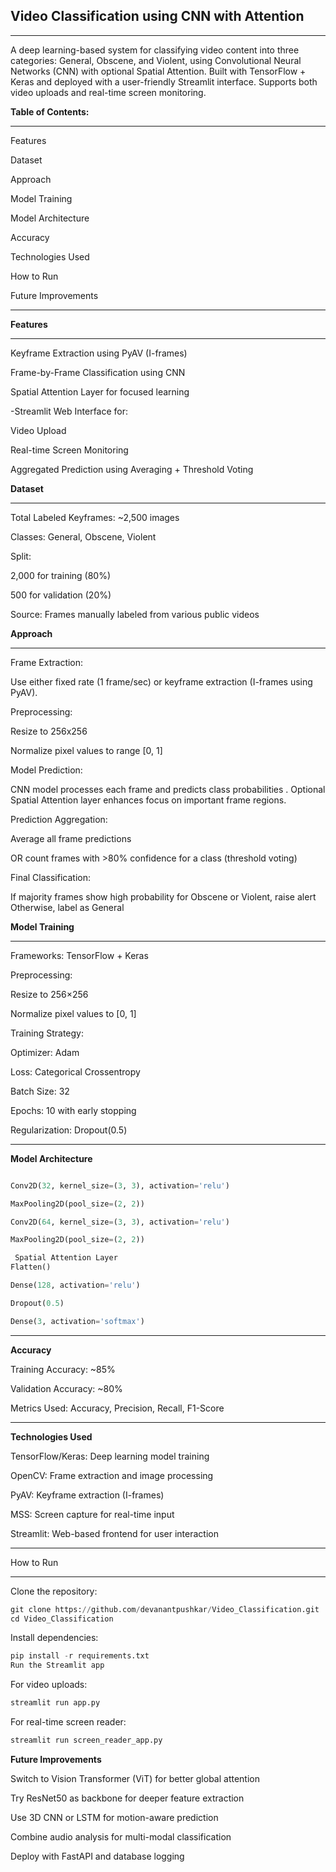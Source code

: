 ## Video Classification using CNN with Attention

---

A deep learning-based system for classifying video content into three categories: General, Obscene, and Violent, using Convolutional Neural Networks (CNN) with optional Spatial Attention. Built with TensorFlow + Keras and deployed with a user-friendly Streamlit interface. Supports both video uploads and real-time screen monitoring.

**Table of Contents:**

---

Features

Dataset

Approach

Model Training

Model Architecture

Accuracy

Technologies Used

How to Run

Future Improvements

---

**Features**

---

Keyframe Extraction using PyAV (I-frames)

Frame-by-Frame Classification using CNN

Spatial Attention Layer for focused learning

-Streamlit Web Interface for:

Video Upload

Real-time Screen Monitoring

Aggregated Prediction using Averaging + Threshold Voting

**Dataset**

---

Total Labeled Keyframes: ~2,500 images

Classes: General, Obscene, Violent

Split:

2,000 for training (80%)

500 for validation (20%)

Source: Frames manually labeled from various public videos

**Approach**

---

Frame Extraction:

Use either fixed rate (1 frame/sec) or keyframe extraction (I-frames using PyAV).

Preprocessing:

Resize to 256x256

Normalize pixel values to range [0, 1]

Model Prediction:

CNN model processes each frame and predicts class probabilities
.
Optional Spatial Attention layer enhances focus on important frame regions.

Prediction Aggregation:

Average all frame predictions

OR count frames with >80% confidence for a class (threshold voting)

Final Classification:

If majority frames show high probability for Obscene or Violent, raise alert
Otherwise, label as General

**Model Training**

---

Frameworks: TensorFlow + Keras

Preprocessing:

Resize to 256×256

Normalize pixel values to [0, 1]

Training Strategy:

Optimizer: Adam

Loss: Categorical Crossentropy

Batch Size: 32

Epochs: 10 with early stopping

Regularization: Dropout(0.5)

---

**Model Architecture**

```python

Conv2D(32, kernel_size=(3, 3), activation='relu')

MaxPooling2D(pool_size=(2, 2))

Conv2D(64, kernel_size=(3, 3), activation='relu')

MaxPooling2D(pool_size=(2, 2))

 Spatial Attention Layer
Flatten()

Dense(128, activation='relu')

Dropout(0.5)

Dense(3, activation='softmax')

```

---

**Accuracy**

Training Accuracy: ~85%

Validation Accuracy: ~80%

Metrics Used: Accuracy, Precision, Recall, F1-Score

---

**Technologies Used**

TensorFlow/Keras: Deep learning model training

OpenCV: Frame extraction and image processing

PyAV: Keyframe extraction (I-frames)

MSS: Screen capture for real-time input

Streamlit: Web-based frontend for user interaction

---

How to Run

---

Clone the repository:

```python
git clone https://github.com/devanantpushkar/Video_Classification.git
cd Video_Classification

```
Install dependencies:

```python
pip install -r requirements.txt
Run the Streamlit app

```

For video uploads:
```python
streamlit run app.py

```

For real-time screen reader:
```python
streamlit run screen_reader_app.py
```

**Future Improvements**

Switch to Vision Transformer (ViT) for better global attention

Try ResNet50 as backbone for deeper feature extraction

Use 3D CNN or LSTM for motion-aware prediction

Combine audio analysis for multi-modal classification

Deploy with FastAPI and database logging


